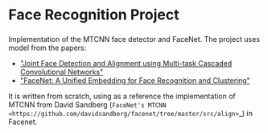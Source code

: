 # Face Recognition Project
###

Implementation of the MTCNN face detector and FaceNet. The project uses model from the papers:
 - ["Joint Face Detection and Alignment using Multi-task Cascaded Convolutional Networks"](https://arxiv.org/abs/1604.02878)
 - ["FaceNet: A Unified Embedding for Face Recognition and Clustering"](http://arxiv.org/abs/1503.03832)

It is written from scratch, using as a reference the implementation of MTCNN from David Sandberg (`FaceNet's MTCNN <https://github.com/davidsandberg/facenet/tree/master/src/align>`_) in Facenet. 
